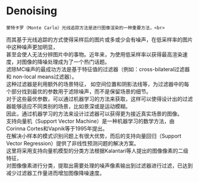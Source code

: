 # Denoising
    蒙特卡罗（Monte Carlo）光线追踪方法是进行图像渲染的一种重要方法，<br>
 而其基于光线追踪的方式使得采样后的图片或多或少会有噪声，在低采样率的图片中这种噪声更加明显，<br>
 甚至会使人无法分辨图片中的事物。近年来，为使用低采样率以获得最高渲染速度，对图像的降噪处理成为了一个热门话题。<br>
 滤除MC噪声的最成功方法是基于特征值的过滤器（例如：cross-bilateral过滤器和 non-local means过滤器）。<br>
 这种过滤器是利用额外的场景特征，
 如空间位置和阴影法线等，为过滤器中的每个部分找到最优的参数用于滤除噪声，而不是保留场景的细节。<br>
 对于这些最优参数，可以通过机器学习的方法来获取，这样可以使得设计出的过滤器能够适应不同类别的场景，比如景深或是运动模糊。<br>
 因此，通过机器学习的方法来设计过滤器可以获得更为接近真实场景的图像。<br>
   支持向量机（Support Vector Machine）是一种机器学习的数学方法，由Corinna Cortes和Vapnik等于1995年提出。<br>
 在解决小样本的模式识别问题上有很大优势，而后的支持向量回归（Support Vector Regression）提供了非线性预测问题的解决方案。<br>
 这里将采用支持向量机模型的分类方法根据Kalantari等人提出的图像像素的二级特征，<br>
 对图像像素进行分类，提取出需要处理的噪声像素输出到过滤器进行过滤，已达到减少过滤器工作量进而增加图像降噪速度。<br>
